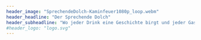 ```yaml
---
header_image: "SprechendeDolch-Kaminfeuer1080p_loop.webm"
header_headline: "Der Sprechende Dolch"
header_subheadline: "Wo jeder Drink eine Geschichte birgt und jeder Gast eine Vergangenheit hat"
#header_logo: "logo.svg"
---
```

